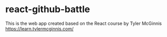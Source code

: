 # react-github-battle
This is the web app created based on the React course by Tyler McGinnis https://learn.tylermcginnis.com/

